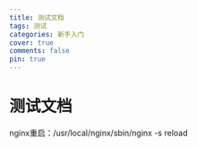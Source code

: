```yaml
---
title: 测试文档
tags: 测试
categories: 新手入门
cover: true
comments: false
pin: true
---
```


# 测试文档
nginx重启：/usr/local/nginx/sbin/nginx -s reload
